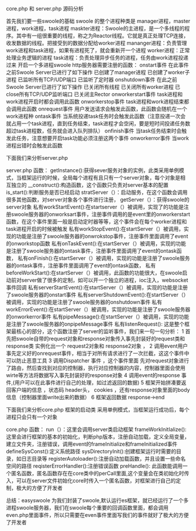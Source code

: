 core.php 和 server.php 源码分析

首先我扪要一些swoole的基础
      swoole 的整个进程种类是 manager进程，master进程，work进程，task进程
      maskter进程：Swoole的主进程，是一个多线程的程序。其中有一组很重要的线程，称之为Reactor线程。它就是真正处理TCP连接，收发数据的线程。把接受到的数据分配给worker进程
      mananger进程：负责管理work进程和task进程，如果有进程死了，就会重新开一个进程
      worker进程：正常处理业务逻辑的进程
      task进程：负责处理异步任务的进程，任务由work进程投递过来
开启一个多进程swoole http服务器需要注册的函数：
      onstart事件
           在此事件之前Swoole Server已进行了如下操作
           已创建了manager进程
           已创建了worker子进程
           已监听所有TCP\/UDP端口
           已监听了定时器
      onshutdown事件
                 在此之前Swoole Server已进行了如下操作
                 已关闭所有线程
                 已关闭所有worker进程
                 已close所有TCP\/UDP监听端口
                 已关闭主Rector
      onworkerstart事件
                 task进程和work进程开启时都会调用此函数
      onworkerstop事件
                 task进程和work进程结束都会调用此函数
      onrequest事件
                用户发送请求会触发此函数，此函数会随机在一个work进程种
      ontask事件
                当系统投递task任务时会触发此函数（注意投递一次会就占用一个task进程，直到任务结束，task进程才会空闲，要是短时间投递任务数超过task进程数，任务就会进入队列排队）
      onfinish事件
                当task任务结束时会触发此任务，注意想要开启task功能必须注册这两个事件
      onworkerror事件
                当work进程出错时会触发此函数


下面我们来分析server.php


 server.php
            函数：
                   getInstance\(\):获得sever服务对象的实例，此类采用单例模式，当框架运行的时候，全局每个进程有且只有一个server对象，每个对象是相互独立的
                   \_\_construct\(\):构造函数，这个函数只负责对server基本的配置
                   is\_start\(\):判断服务是否已经启动
                   stratServer（）：启动服务，在这个函数会调用很多其他函数，对server对象各个事件进行注册，
                   getServer（）：获得swoole的server对象
                   私有workStartEvent\(\):在startserver（）被调用，实现了的功能是注册swoole服务器的onworksart事件，注册事件调用的是event里的onworkerstart函数，在这个事件里面一般是启动定时器等等，这个事件会在每个worker进程和task进程开启的时候被触发
                   私有workStopEvent\(\):在startServer（）被调用，实现的功能是注册了swoole服务器的onwrokstop事件，注册事件里面调用了event的onworkstop函数
                   私有onTaskEvent\(\):在startServer（）被调用，实现的功能是注册了swoole服务器的ontask事件，注册事件里面调用了event的ontask函数，
                   私有onFinish\(\):在startServer（）被调用，实现的功能是注册了swoole服务器的ontask事件，注册事件里面调用了event的ontask函数，
                   私有beforeWorkStart\(\):在startServer（）被调用，此函数的功能很大，在swoole启动前对server做了很多的定制，如可以开一个独立的进程，ioc注入，websocket事件回调
                   私有serverStartEvent\(\):在startServer（）被调用，实现的功能是注册了swoole服务器的onstart事件
                   私有serverShutdownEvent\(\):在startServer（）被调用，实现的功能是注册了swoole服务器的onshutdown事件
                   私有workErrorEvent\(\):在startServer（）被调用，实现的功能是注册了swoole服务器的onworkerror事件
                   私有pipeMessage\(\):在startServer（）被调用，实现的功能是注册了swoole服务器的onpipeMessage事件
                   私有listenRequest\(\):
                        这是整个框架最核心的部分，这个函数注册了server的监听事件，我们来一句一句分析：
                           1 首先把swoole自带的request对象和response对象传入事先封装好的request类和response类 实例化出一个 request2对象和 response2对象 ，
                           2 调用event用户事先定义好的onrequest事件，相当于对所有请求进行了一次拦截，这这个事件中可以防止恶意工具
                           3 调用Dispatcher 事件 ，这个事件里面 先对request对象进行了路由，然后查找到对应的控制器，执行对应控制器的内容，控制器里面会使用wirte等方法将数据写入事先封装好的response对象
                           4 调用event的response 事件,\(用户可以在此事件进行自己的处理，如过滤返回的数据\)
                           5 框架开始拼凑要返回客户端的信息 ，状态码 header头， cookies ，还有response对象里面的body信息（控制器里面write出来的数据）
                           6 框架返回数据 response-&gt;end

下面我们来分析core.php 框架的启动类 采用单例模式，当框架运行成功后，每个进程只会只有一个对象


 core.php
                函数：
                       run（）：这里会调用server类启动框架
                       frameWorkInitIalize\(\):这里会进行框架的基本的初始化，判断php版本，注册自动加载，定义全局变量，建立文件夹，注册错误，调用event的frameInitialize和frameInitialized事件
                       defineSysConst\(\):定义系统路径
                       sysDirectoryInit\(\):创建框架运行时需要的目录，如日志目录等
                       registerAutoloader\(\):注册自动加载函数，并且设置一些命名空间的路径
                       reqisterErrorHandler\(\):注册错误函数
                       preHandle\(\):
                           此函数能调用一个匿名函数，匿名函数存在在core类中的perCall里面,这个变量会在类初始化时传入，可以在server文件初始化core时传入一个匿名函数，对框架进行自己的定制，极大的方便了开发者

总结：easyswoole 为我们封装了swoole,默认运行es框架，就已经运行了一个多进程swoole服务器，我们在swoole每个重要的回调函数里面，都会调用even.php里面事件，所以只需要在even事件里面写我们的事件就好了极大的方便了开发者
